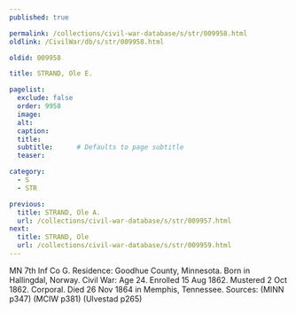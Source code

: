 ```yaml
---
published: true

permalink: /collections/civil-war-database/s/str/009958.html
oldlink: /CivilWar/db/s/str/009958.html

oldid: 009958

title: STRAND, Ole E.

pagelist:
  exclude: false
  order: 9958
  image: 
  alt:
  caption:
  title:
  subtitle:      # Defaults to page subtitle
  teaser:

category: 
  - S 
  - STR

previous:
  title: STRAND, Ole A.
  url: /collections/civil-war-database/s/str/009957.html  
next:
  title: STRAND, Ole
  url: /collections/civil-war-database/s/str/009959.html   
---
```

MN 7th Inf Co G. Residence: Goodhue County, Minnesota. Born in Hallingdal, Norway. Civil War: Age 24. Enrolled 15 Aug 1862. Mustered 2 Oct 1862. Corporal. Died 26 Nov 1864 in Memphis, Tennessee. Sources: (MINN p347) (MCIW p381) (Ulvestad p265)